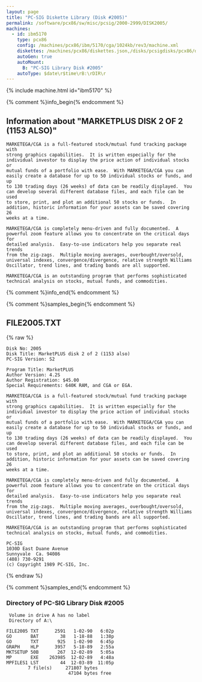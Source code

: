 ```yaml
---
layout: page
title: "PC-SIG Diskette Library (Disk #2005)"
permalink: /software/pcx86/sw/misc/pcsig/2000-2999/DISK2005/
machines:
  - id: ibm5170
    type: pcx86
    config: /machines/pcx86/ibm/5170/cga/1024kb/rev3/machine.xml
    diskettes: /machines/pcx86/diskettes.json,/disks/pcsigdisks/pcx86/diskettes.json
    autoGen: true
    autoMount:
      B: "PC-SIG Library Disk #2005"
    autoType: $date\r$time\rB:\rDIR\r
---
```


{% include machine.html id="ibm5170" %}

{% comment %}info_begin{% endcomment %}

## Information about "MARKETPLUS DISK 2 OF 2 (1153 ALSO)"

    MARKETEGA/CGA is a full-featured stock/mutual fund tracking package with
    strong graphics capabilities.  It is written especially for the
    individual investor to display the price action of individual stocks or
    mutual funds of a portfolio with ease.  With MARKETEGA/CGA you can
    easily create a database for up to 50 individual stocks or funds, and up
    to 130 trading days (26 weeks) of data can be readily displayed.  You
    can develop several different database files, and each file can be used
    to store, print, and plot an additional 50 stocks or funds.  In
    addition, historic information for your assets can be saved covering 26
    weeks at a time.
    
    MARKETEGA/CGA is completely menu-driven and fully documented.  A
    powerful zoom feature allows you to concentrate on the critical days for
    detailed analysis.  Easy-to-use indicators help you separate real trends
    from the zig-zags.  Multiple moving averages, overbought/oversold,
    universal indexes, convergence/divergence, relative strength Williams
    Oscillator, trend lines, and trading bands are all supported.
    
    MARKETEGA/CGA is an outstanding program that performs sophisticated
    technical analysis on stocks, mutual funds, and commodities.
{% comment %}info_end{% endcomment %}

{% comment %}samples_begin{% endcomment %}

## FILE2005.TXT

{% raw %}
```
Disk No: 2005                                                           
Disk Title: MarketPLUS disk 2 of 2 (1153 also)                          
PC-SIG Version: S2                                                      
                                                                        
Program Title: MarketPLUS                                               
Author Version: 4.2S                                                    
Author Registration: $45.00                                             
Special Requirements: 640K RAM, and CGA or EGA.                         
                                                                        
MARKETEGA/CGA is a full-featured stock/mutual fund tracking package with
strong graphics capabilities.  It is written especially for the         
individual investor to display the price action of individual stocks or 
mutual funds of a portfolio with ease.  With MARKETEGA/CGA you can      
easily create a database for up to 50 individual stocks or funds, and up
to 130 trading days (26 weeks) of data can be readily displayed.  You   
can develop several different database files, and each file can be used 
to store, print, and plot an additional 50 stocks or funds.  In         
addition, historic information for your assets can be saved covering 26 
weeks at a time.                                                        
                                                                        
MARKETEGA/CGA is completely menu-driven and fully documented.  A        
powerful zoom feature allows you to concentrate on the critical days for
detailed analysis.  Easy-to-use indicators help you separate real trends
from the zig-zags.  Multiple moving averages, overbought/oversold,      
universal indexes, convergence/divergence, relative strength Williams   
Oscillator, trend lines, and trading bands are all supported.           
                                                                        
MARKETEGA/CGA is an outstanding program that performs sophisticated     
technical analysis on stocks, mutual funds, and commodities.            
                                                                        
PC-SIG                                                                  
1030D East Duane Avenue                                                 
Sunnyvale  Ca. 94086                                                    
(408) 730-9291                                                          
(c) Copyright 1989 PC-SIG, Inc.                                         
```
{% endraw %}

{% comment %}samples_end{% endcomment %}

### Directory of PC-SIG Library Disk #2005

     Volume in drive A has no label
     Directory of A:\

    FILE2005 TXT      2591   1-02-90   6:02p
    GO       BAT        38   1-18-88   1:38p
    GO       TXT       925   1-02-90   6:45p
    GRAPH    HLP      3957   5-18-89   2:55a
    MKTSETUP 50B       267  12-02-89   5:05a
    MP       EXE    263985  12-02-89   4:48a
    MPFILES1 LST        44  12-03-89  11:05p
            7 file(s)     271807 bytes
                           47104 bytes free

